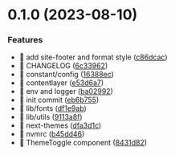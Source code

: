 # 0.1.0 (2023-08-10)


### Features

* 🎸 add site-footer and format style ([c86dcac](https://github.com/oOBobbyOo/nextjs-template/commit/c86dcac85d60358f3ec7e6e3d9175dcec5a167c7))
* 🎸 CHANGELOG ([6c33962](https://github.com/oOBobbyOo/nextjs-template/commit/6c33962a873e2538de5dd45d4d0f5ed2ca2b903b))
* 🎸 constant/config ([16388ec](https://github.com/oOBobbyOo/nextjs-template/commit/16388eceb4bc29df3d559a6ddb48ffafbef7fb34))
* 🎸 contentlayer ([e53d6a7](https://github.com/oOBobbyOo/nextjs-template/commit/e53d6a78c5b606124a450cae3da44eec6a687ddd))
* 🎸 env and logger ([ba02992](https://github.com/oOBobbyOo/nextjs-template/commit/ba029926391cf657a303a9d42ad88fcf7e3066b5))
* 🎸 init commit ([eb6b755](https://github.com/oOBobbyOo/nextjs-template/commit/eb6b75531f6939484f4d0e4e8adb297375359ba9))
* 🎸 lib/fonts ([df1e9ab](https://github.com/oOBobbyOo/nextjs-template/commit/df1e9ab2da20e77c71b6ea4052b085304d7bfdea))
* 🎸 lib/utils ([9113a8f](https://github.com/oOBobbyOo/nextjs-template/commit/9113a8fcb7d4bd90a18e19469583f91fd9b2c468))
* 🎸 next-themes ([dfa3d1c](https://github.com/oOBobbyOo/nextjs-template/commit/dfa3d1c62a4486aecb12c8373c7a1f5d5e1746bd))
* 🎸 nvmrc ([b45dd46](https://github.com/oOBobbyOo/nextjs-template/commit/b45dd46a7d852ec9e00e8e03bbafdc1f0e2311ec))
* 🎸 ThemeToggle component ([8431d82](https://github.com/oOBobbyOo/nextjs-template/commit/8431d82eb555f7a478aada6de74d3bda15a39450))



